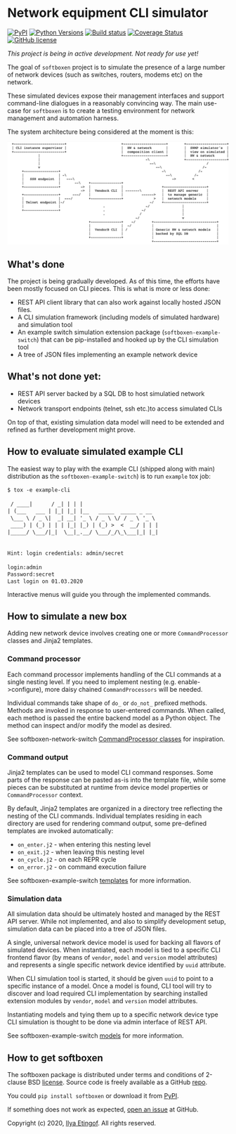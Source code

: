 
# Network equipment CLI simulator

[![PyPI](https://img.shields.io/pypi/v/softboxen.svg?maxAge=1800)](https://pypi.org/project/softboxen)
[![Python Versions](https://img.shields.io/pypi/pyversions/softboxen.svg)](https://pypi.org/project/softboxen/)
[![Build status](https://travis-ci.org/etingof/softboxen.svg?branch=master)](https://secure.travis-ci.org/etingof/softboxen)
[![Coverage Status](https://img.shields.io/codecov/c/github/etingof/softboxen.svg)](https://codecov.io/github/etingof/softboxen)
[![GitHub license](https://img.shields.io/badge/license-BSD-blue.svg)](https://raw.githubusercontent.com/etingof/softboxen/master/LICENSE.rst)

*This project is being in active development. Not ready for use yet!*

The goal of `softboxen` project is to simulate the presence of a large number
of network devices (such as switches, routers, modems etc) on the network.

These simulated devices expose their management interfaces and support
command-line dialogues in a reasonably convincing way. The main use-case
for `softboxen` is to create a testing environment for network management
and automation harness.

The system architecture being considered at the moment is this:

![system architecture](docs/arch.png)

## What's done

The project is being gradually developed. As of this time, the efforts have
been mostly focused on CLI pieces. This is what is more or less done:

* REST API client library that can also work against locally hosted JSON
  files.
* A CLI simulation framework (including models of simulated hardware) and
  simulation tool
* An example switch simulation extension package (`softboxen-example-switch`)
  that can be pip-installed and hooked up by the CLI simulation tool
* A tree of JSON files implementing an example network device

## What's not done yet:

* REST API server backed by a SQL DB to host simulatied network devices
* Network transport endpoints (telnet, ssh etc.)to access simulated CLIs

On top of that, existing simulation data model will need to be extended
and refined as further development might prove.

## How to evaluate simulated example CLI

The easiest way to play with the example CLI (shipped along with main) distribution
as the `softboxen-example-switch`) is to run `example` tox job:

    $ tox -e example-cli
    
     / ____|      / _| | | |
    | (___   ___ | |_| |_| |__   _____  _____ _ __
     \___ \ / _ \|  _| __| '_ \ / _ \ \/ / _ \ '_ \
     ____) | (_) | | | |_| |_) | (_) >  <  __/ | | |
    |_____/ \___/|_|  \__|_.__/ \___/_/\_\___|_| |_|
    
    
    Hint: login credentials: admin/secret
    
    login:admin
    Password:secret
    Last login on 01.03.2020

Interactive menus will guide you through the implemented commands.

## How to simulate a new box

Adding new network device involves creating one or more `CommandProcessor`
classes and Jinja2 templates.

### Command processor

Each command processor implements handling of the CLI commands at a single
nesting level. If you need to implement nesting (e.g. enable->configure), more
daisy chained `CommandProcessors` will be needed.

Individual commands take shape of `do_` or `do_not_` prefixed methods. Methods
are invoked in response to user-entered commands. When called, each method is
passed the entire backend model as a Python object. The method can inspect
and/or modify the model as desired.

See  softboxen-network-switch [CommandProcessor classes](https://github.com/etingof/softboxen/blob/master/examples/softboxen-example-switch/softboxen_example_switch/main.py#L12)
for inspiration.

### Command output

Jinja2 templates can be used to model CLI command responses. Some parts of the
response can be pasted as-is into the template file, while some pieces can be
substituted at runtime from device model properties or `CommandProcessor`
context.

By default, Jinja2 templates are organized in a directory tree reflecting
the nesting of the CLI commands. Individual templates residing in each
directory are used for rendering command output, some pre-defined templates
are invoked automatically:

* `on_enter.j2` - when entering this nesting level
* `on_exit.j2` - when leaving this nesting level
* `on_cycle.j2` - on each REPR cycle
* `on_error.j2` - on command execution failure

See softboxen-example-switch [templates](https://github.com/etingof/softboxen/tree/master/examples/softboxen-example-switch/softboxen_example_switch/templates/example/switch/1)
for more information.

### Simulation data

All simulation data should be ultimately hosted and managed by the REST API
server. While not implemented, and also to simplify development setup,
simulation data can be placed into a tree of JSON files.

A single, universal network device model is used for backing all flavors of
simulated devices. When instantiated, each model is tied to a specific CLI
frontend flavor (by means of `vendor`, `model` and `version` model attributes)
and represents a single specific network device identified by `uuid` attribute.

When CLI simulation tool is started, it should be given `uuid` to point to a
specific instance of a model. Once a model is found, CLI tool will try
to discover and load required CLI implementation by searching installed
extension modules by `vendor`, `model` and `version` model attributes.

Instantiating models and tying them up to a specific network device type
CLI simulation is thought to be done via admin interface of REST API.

See softboxen-example-switch [models](https://github.com/etingof/softboxen/tree/master/examples/models)
for more information.

## How to get softboxen

The softboxen package is distributed under terms and conditions of 2-clause
BSD [license](https://github.com/etingof/softboxen/LICENSE.rst). Source code is freely
available as a GitHub [repo](https://github.com/etingof/softboxen).

You could `pip install softboxen` or download it from [PyPI](https://pypi.org/project/softboxen).

If something does not work as expected, 
[open an issue](https://github.com/etingof/softboxen/issues) at GitHub.

Copyright (c) 2020, [Ilya Etingof](mailto:etingof@gmail.com). All rights reserved.
